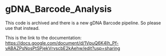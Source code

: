 # gDNA_Barcode_Analysis

This code is archived and there is a new gDNA Barcode pipeline. So please use that instead.

This is the link to the documentation: https://docs.google.com/document/d/1VpuQ6K4Ih_Pf-vABAZPsNosPtSPjekVrvscbE2kAehw/edit?usp=sharing
